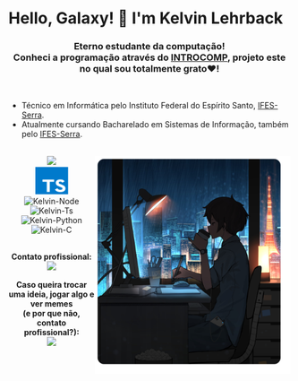 

# Hello, Galaxy! 👋 I'm Kelvin Lehrback
<h3 align="center"> 
    Eterno estudante da computação!</br> Conheci a programação através do <a href="https://introcomp.ufes.br/">INTROCOMP</a>, projeto este no qual sou totalmente grato❤️!
</h3>

<br>
<div align="left">
  <ul>
    <li>Técnico em Informática pelo Instituto Federal do Espírito Santo, <a href="https://serra.ifes.edu.br/">IFES-Serra</a>.
    </li>
    <li>
      Atualmente cursando Bacharelado em Sistemas de Informação, também pelo <a href="https://serra.ifes.edu.br/">IFES-Serra</a>.
    </li>
  </ul>
</div,>

<br>
<!-- Stats and image -->
<div>
  <img align="right" src="./images/art2.png" width="350"/>

  <div align="center">
    <img height="172" src="https://github-readme-stats-eight-theta.vercel.app/api/top-langs/?username=GodKelvin&layout=compact&langs_count=8&theme=radical"/>
    <br>
    <img alt="Kelvin-Ts" height="50" width="60" src="https://raw.githubusercontent.com/devicons/devicon/master/icons/typescript/typescript-plain.svg">
    <img alt="Kelvin-Node" height="50" width="60" src="https://cdn.jsdelivr.net/gh/devicons/devicon/icons/nodejs/nodejs-plain-wordmark.svg">
    <img alt="Kelvin-Ts" height="50" width="60" src="https://cdn.jsdelivr.net/gh/devicons/devicon/icons/postgresql/postgresql-plain-wordmark.svg" />
    <img alt="Kelvin-Python" height="50" width="60" src="https://cdn.jsdelivr.net/gh/devicons/devicon/icons/python/python-original-wordmark.svg">
    <img alt="Kelvin-C" height="50" width="60" src="https://cdn.jsdelivr.net/gh/devicons/devicon/icons/c/c-original.svg"/>
  </div>
</div>
<br>
<div align="center">
  <p>
    <b>Contato profissional: </b>
    <br>
    <a href=https://www.linkedin.com/in/kelvin-lehrback/" target="_blank"><img src="https://img.shields.io/badge/-LinkedIn-%230077B5?style=for-the-badge&logo=linkedin&logoColor=white" target="_blank"></a>
  </p>
  
  <p>
    <b>Caso queira trocar uma ideia, jogar algo e ver memes <br>(e por que não, contato profissional?):</b>
    <br>
    <a href="https://discord.gg/K4aft4eTYq" target="_blank"><img src="https://img.shields.io/badge/Discord-7289DA?style=for-the-badge&logo=discord&logoColor=white" target="_blank"></a> 
  </p>
  
</div>